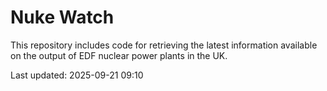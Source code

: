 # Nuke Watch

This repository includes code for retrieving the latest information available on the output of EDF nuclear power plants in the UK.

Last updated: 2025-09-21 09:10